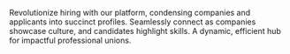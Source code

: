 Revolutionize hiring with our platform, condensing companies and applicants into succinct profiles. Seamlessly connect as companies showcase culture, and candidates highlight skills. A dynamic, efficient hub for impactful professional unions.
